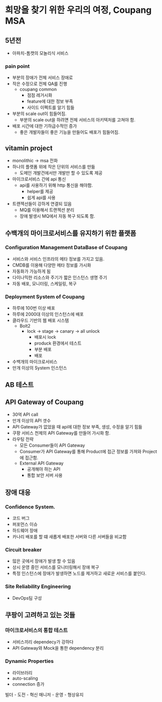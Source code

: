 # 희망을 찾기 위한 우리의 여정, Coupang MSA

## 5년전
- 아파치-톰캣의 모놀리식 서비스

### pain point
- 부분의 장애가 전체 서비스 장애로
- 작은 수정으로 전체 QA를 진행
    - coupang common
        - 점점 레거시화
        - feature에 대한 정보 부족
        - 사이드 이펙트를 알기 힘듦
- 부분의 scale out이 힘들어짐.
    - 부분의 scale out을 하려면 전체 서비스의 아키텍처를 고쳐야 함.
- 배포 시간에 대한 기하급수적인 증가
    - 좋은 개발자들이 좋은 기능을 만들어도 배포가 힘들어짐.

## vitamin project
- monolithic -> msa 전화
- 하나의 플랫폼 위에 작은 단위의 서비스를 만듦
    - 도메인 개발건에서만 개발만 할 수 있도록 제공
- 마이크로서비스 간에 api 통신
    - api를 사용하기 위해 http 통신을 해야함.
        - helper를 제공
        - 쉽게 api를 사용
- 트랜젝선들이 강하게 연결되 있음
    - MQ를 이용해서 트랜젝션 분리
    - 장애 발생시 MQ에서 자동 복구 되도록 함.

## 수백개의 마이크로서비스를 유지하기 위한 플랫폼
### Configuration Management DataBase of Coupang
- 서비스와 서비스 인프라의 메타 정보를 가지고 있음.
- CMDB를 이용해 다양한 메타 정보를 가시화
- 자동화가 가능하게 됨
- 다이나믹한 리소스와 주기가 짧은 인스턴스 생명 주기
- 자동 배포, 모니터링, 스케일링, 복구
### Deployment System of Coupang
- 하루에 100번 이상 배포
- 하루에 2000대 이상의 인스턴스에 배포
- 클라우드 기반의 웹 배포 시스템
    - Bolt2
        - lock -> stage -> canary -> all unlock
            - 배포시 lock
            - produck 환경에서 테스트
            - 부분 배포
            - 배포
- 수백개의 마이크로서비스
- 만개 이상의 System 인스턴스
    
## AB 테스트
## API Gateway of Coupang
- 30억 API call
- 만개 이상의 API 갯수
- API Gateway가 없었을 때 api에 대한 정보 부족, 생성, 수정을 알기 힘듦
- 쿠팡 서비스 천제의 API Gateway를 만들어 가시화 함.
- 라우팅 전략
    - 모든 Consumer들이 API Gateway
    - Consumer가 API Gateway를 통해 Product에 접근 정보를 가져와 Project에 접근함.
    - External API Gateway
        - 공개해야 하는 API
        - 통합 보안 서버 사용

## 장애 대응
### Confidence System.
- 코드 버그
- 퍼포먼스 이슈
- 하드웨어 장애
- 카나리 배포를 할 떄 새롭게 배포한 서버와 다른 서버들을 비교함
### Circuit breaker
- 많은 곳에서 장애가 발생 할 수 있음
- 상시 운영 중인 서비스를 모니터링해서 장애 복구
- 특정 인스턴스에 장애가 발생하면 노드를 제거하고 새로운 서비스를 붙인다.
### Site Reliability Engineering
- DevOps팀 구성

## 쿠팡이 고려하고 있는 것들
### 마이크로서비스의 통합 테스트
- 서비스끼리 dependecy가 강하다
- API Gateway와 Mock을 통한 dependency 분리
### Dynamic Properties
- 라이브러리
- auto-scaling
- connection 증가

빌더
    - 도전
    - 혁신
매니저
    - 운영
    - 형상유지